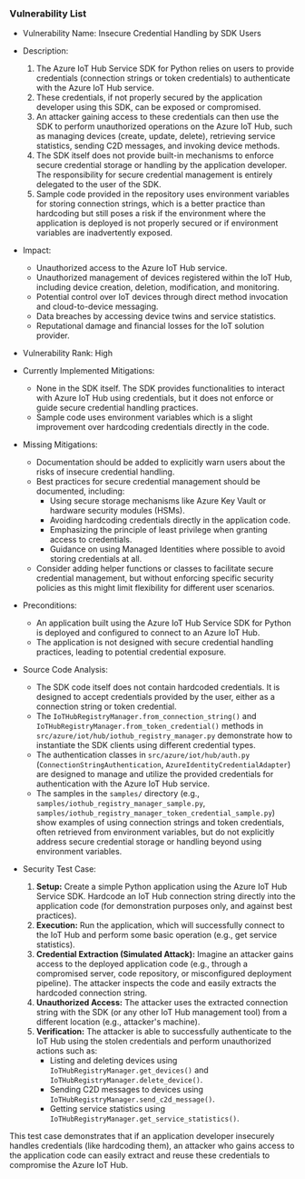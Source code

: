 ### Vulnerability List

- Vulnerability Name: Insecure Credential Handling by SDK Users

- Description:
  1. The Azure IoT Hub Service SDK for Python relies on users to provide credentials (connection strings or token credentials) to authenticate with the Azure IoT Hub service.
  2. These credentials, if not properly secured by the application developer using this SDK, can be exposed or compromised.
  3. An attacker gaining access to these credentials can then use the SDK to perform unauthorized operations on the Azure IoT Hub, such as managing devices (create, update, delete), retrieving service statistics, sending C2D messages, and invoking device methods.
  4. The SDK itself does not provide built-in mechanisms to enforce secure credential storage or handling by the application developer. The responsibility for secure credential management is entirely delegated to the user of the SDK.
  5. Sample code provided in the repository uses environment variables for storing connection strings, which is a better practice than hardcoding but still poses a risk if the environment where the application is deployed is not properly secured or if environment variables are inadvertently exposed.

- Impact:
  - Unauthorized access to the Azure IoT Hub service.
  - Unauthorized management of devices registered within the IoT Hub, including device creation, deletion, modification, and monitoring.
  - Potential control over IoT devices through direct method invocation and cloud-to-device messaging.
  - Data breaches by accessing device twins and service statistics.
  - Reputational damage and financial losses for the IoT solution provider.

- Vulnerability Rank: High

- Currently Implemented Mitigations:
  - None in the SDK itself. The SDK provides functionalities to interact with Azure IoT Hub using credentials, but it does not enforce or guide secure credential handling practices.
  - Sample code uses environment variables which is a slight improvement over hardcoding credentials directly in the code.

- Missing Mitigations:
  - Documentation should be added to explicitly warn users about the risks of insecure credential handling.
  - Best practices for secure credential management should be documented, including:
    - Using secure storage mechanisms like Azure Key Vault or hardware security modules (HSMs).
    - Avoiding hardcoding credentials directly in the application code.
    - Emphasizing the principle of least privilege when granting access to credentials.
    - Guidance on using Managed Identities where possible to avoid storing credentials at all.
  - Consider adding helper functions or classes to facilitate secure credential management, but without enforcing specific security policies as this might limit flexibility for different user scenarios.

- Preconditions:
  - An application built using the Azure IoT Hub Service SDK for Python is deployed and configured to connect to an Azure IoT Hub.
  - The application is not designed with secure credential handling practices, leading to potential credential exposure.

- Source Code Analysis:
  - The SDK code itself does not contain hardcoded credentials. It is designed to accept credentials provided by the user, either as a connection string or token credential.
  - The `IoTHubRegistryManager.from_connection_string()` and `IoTHubRegistryManager.from_token_credential()` methods in `src/azure/iot/hub/iothub_registry_manager.py` demonstrate how to instantiate the SDK clients using different credential types.
  - The authentication classes in `src/azure/iot/hub/auth.py` (`ConnectionStringAuthentication`, `AzureIdentityCredentialAdapter`) are designed to manage and utilize the provided credentials for authentication with the Azure IoT Hub service.
  - The samples in the `samples/` directory (e.g., `samples/iothub_registry_manager_sample.py`, `samples/iothub_registry_manager_token_credential_sample.py`) show examples of using connection strings and token credentials, often retrieved from environment variables, but do not explicitly address secure credential storage or handling beyond using environment variables.

- Security Test Case:
  1. **Setup:** Create a simple Python application using the Azure IoT Hub Service SDK. Hardcode an IoT Hub connection string directly into the application code (for demonstration purposes only, and against best practices).
  2. **Execution:** Run the application, which will successfully connect to the IoT Hub and perform some basic operation (e.g., get service statistics).
  3. **Credential Extraction (Simulated Attack):**  Imagine an attacker gains access to the deployed application code (e.g., through a compromised server, code repository, or misconfigured deployment pipeline). The attacker inspects the code and easily extracts the hardcoded connection string.
  4. **Unauthorized Access:** The attacker uses the extracted connection string with the SDK (or any other IoT Hub management tool) from a different location (e.g., attacker's machine).
  5. **Verification:** The attacker is able to successfully authenticate to the IoT Hub using the stolen credentials and perform unauthorized actions such as:
      - Listing and deleting devices using `IoTHubRegistryManager.get_devices()` and `IoTHubRegistryManager.delete_device()`.
      - Sending C2D messages to devices using `IoTHubRegistryManager.send_c2d_message()`.
      - Getting service statistics using `IoTHubRegistryManager.get_service_statistics()`.

This test case demonstrates that if an application developer insecurely handles credentials (like hardcoding them), an attacker who gains access to the application code can easily extract and reuse these credentials to compromise the Azure IoT Hub.